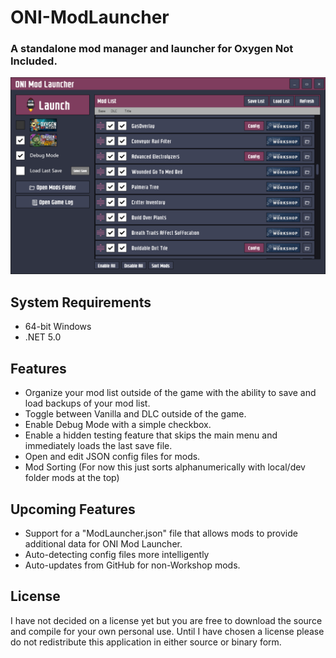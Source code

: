 # ONI-ModLauncher
### A standalone mod manager and launcher for Oxygen Not Included.

<img src="doc/Screenshot.png"/>

## System Requirements
- 64-bit Windows
- .NET 5.0

## Features
- Organize your mod list outside of the game with the ability to save and load backups of your mod list.
- Toggle between Vanilla and DLC outside of the game.
- Enable Debug Mode with a simple checkbox.
- Enable a hidden testing feature that skips the main menu and immediately loads the last save file.
- Open and edit JSON config files for mods.
- Mod Sorting (For now this just sorts alphanumerically with local/dev folder mods at the top)

## Upcoming Features
- Support for a "ModLauncher.json" file that allows mods to provide additional data for ONI Mod Launcher.
- Auto-detecting config files more intelligently
- Auto-updates from GitHub for non-Workshop mods.

## License
I have not decided on a license yet but you are free to download the source and compile for your own personal use.
Until I have chosen a license please do not redistribute this application in either source or binary form.
